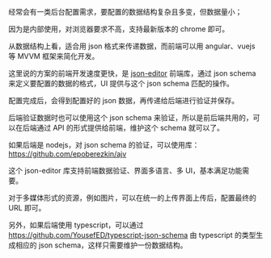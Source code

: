 经常会有一类后台配置需求，要配置的数据结构复杂且多变，但数据量小；

因为是内部使用，对浏览器要求不高，支持最新版本的 chrome 即可。

从数据结构上看，适合用 json 格式来传递数据，而前端可以用 angular、vuejs 等 MVVM 框架来简化开发。

这里说的方案的前端开发速度更快，是 [json-editor](https://github.com/jdorn/json-editor) 前端库，通过 json schema 来定义要配置的数据的格式，UI 提供与这个 json schema 匹配的操作。

配置完成后，会得到配置好的 json 数据，再传递给后端进行验证并保存。

后端验证数据时也可以使用这个 json schema 来验证，所以是前后端共用的，可以在后端通过 API 的形式提供给前端，维护这个 schema 就可以了。

如果后端是 nodejs，对 json schema 的验证，可以使用库：https://github.com/epoberezkin/ajv

这个 json-editor 库支持前端数据验证、界面多语言、多 UI，基本满足功能需要。

对于多媒体形式的资源，例如图片，可以在统一的上传界面上传后，配置最终的 URL 即可。

另外，如果后端使用 typescript，可以通过 https://github.com/YousefED/typescript-json-schema 由 typescript 的类型生成相应的 json schema，这样只需要维护一份数据结构。
